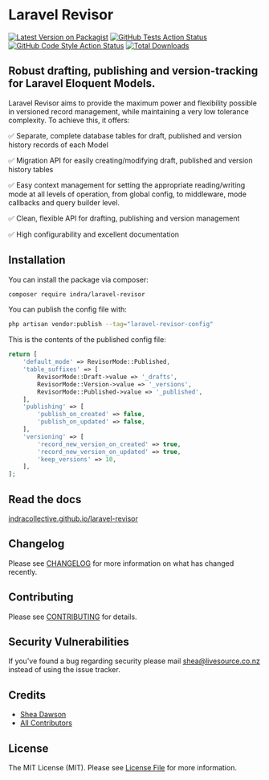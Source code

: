 # Laravel Revisor

[![Latest Version on Packagist](https://img.shields.io/packagist/v/indracollective/laravel-revisor.svg?style=flat-square)](https://packagist.org/packages/indra/laravel-revisor)
[![GitHub Tests Action Status](https://img.shields.io/github/actions/workflow/status/indracollective/laravel-revisor/run-tests.yml?branch=main&label=tests&style=flat-square)](https://github.com/indra/laravel-revisor/actions?query=workflow%3Arun-tests+branch%3Amain)
[![GitHub Code Style Action Status](https://img.shields.io/github/actions/workflow/status/indracollective/laravel-revisor/fix-php-code-style-issues.yml?branch=main&label=code%20style&style=flat-square)](https://github.com/indra/laravel-revisor/actions?query=workflow%3A"Fix+PHP+code+style+issues"+branch%3Amain)
[![Total Downloads](https://img.shields.io/packagist/dt/indracollective/laravel-revisor.svg?style=flat-square)](https://packagist.org/packages/indra/laravel-revisor)

## Robust drafting, publishing and version-tracking for Laravel Eloquent Models.

Laravel Revisor aims to provide the maximum power and flexibility possible in versioned record management, while
maintaining a very low tolerance complexity. To achieve this, it offers:

✅ Separate, complete database tables for draft, published and version history records of each Model

✅ Migration API for easily creating/modifying draft, published and version history tables

✅ Easy context management for setting the appropriate reading/writing mode at all levels of operation, from global
config, to middleware, mode callbacks and query builder level.

✅ Clean, flexible API for drafting, publishing and version management

✅ High configurability and excellent documentation

## Installation

You can install the package via composer:

```bash
composer require indra/laravel-revisor
```

You can publish the config file with:

```bash
php artisan vendor:publish --tag="laravel-revisor-config"
```

This is the contents of the published config file:

```php
return [
    'default_mode' => RevisorMode::Published,
    'table_suffixes' => [
        RevisorMode::Draft->value => '_drafts',
        RevisorMode::Version->value => '_versions',
        RevisorMode::Published->value => '_published',
    ],
    'publishing' => [
        'publish_on_created' => false,
        'publish_on_updated' => false,
    ],
    'versioning' => [
        'record_new_version_on_created' => true,
        'record_new_version_on_updated' => true,
        'keep_versions' => 10,
    ],
];
```

## Read the docs

[indracollective.github.io/laravel-revisor](https://indracollective.github.io/laravel-revisor/)

## Changelog

Please see [CHANGELOG](CHANGELOG.md) for more information on what has changed recently.

## Contributing

Please see [CONTRIBUTING](CONTRIBUTING.md) for details.

## Security Vulnerabilities

If you've found a bug regarding security please mail shea@livesource.co.nz instead of using the issue tracker.

## Credits

- [Shea Dawson](https://github.com/sheadawson)
- [All Contributors](../../contributors)

## License

The MIT License (MIT). Please see [License File](LICENSE.md) for more information.
